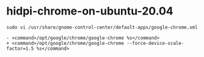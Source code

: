 # hidpi-chrome-on-ubuntu-20.04

```
sudo vi /usr/share/gnome-control-center/default-apps/google-chrome.xml
```

```
- <command>/opt/google/chrome/google-chrome %s</command>
+ <command>/opt/google/chrome/google-chrome --force-device-scale-factor=1.5 %s</command>
